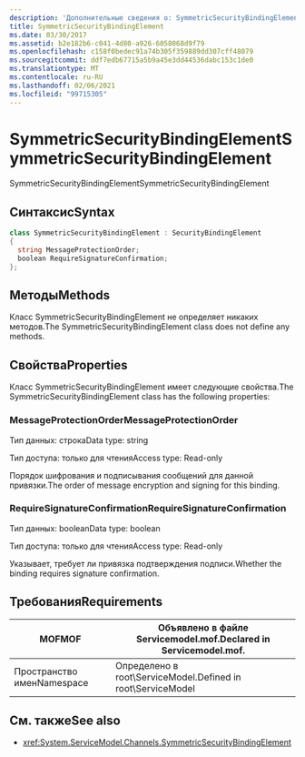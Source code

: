 ```yaml
---
description: 'Дополнительные сведения о: SymmetricSecurityBindingElement'
title: SymmetricSecurityBindingElement
ms.date: 03/30/2017
ms.assetid: b2e182b6-c041-4d80-a926-6058068d9f79
ms.openlocfilehash: c158f0bedec91a74b305f359889dd307cff48079
ms.sourcegitcommit: ddf7edb67715a5b9a45e3dd44536dabc153c1de0
ms.translationtype: MT
ms.contentlocale: ru-RU
ms.lasthandoff: 02/06/2021
ms.locfileid: "99715305"
---
```

# <a name="symmetricsecuritybindingelement"></a><span data-ttu-id="55a38-103">SymmetricSecurityBindingElement</span><span class="sxs-lookup"><span data-stu-id="55a38-103">SymmetricSecurityBindingElement</span></span>

<span data-ttu-id="55a38-104">SymmetricSecurityBindingElement</span><span class="sxs-lookup"><span data-stu-id="55a38-104">SymmetricSecurityBindingElement</span></span>  
  
## <a name="syntax"></a><span data-ttu-id="55a38-105">Синтаксис</span><span class="sxs-lookup"><span data-stu-id="55a38-105">Syntax</span></span>  
  
```csharp
class SymmetricSecurityBindingElement : SecurityBindingElement  
{  
  string MessageProtectionOrder;  
  boolean RequireSignatureConfirmation;  
};  
```  
  
## <a name="methods"></a><span data-ttu-id="55a38-106">Методы</span><span class="sxs-lookup"><span data-stu-id="55a38-106">Methods</span></span>  

 <span data-ttu-id="55a38-107">Класс SymmetricSecurityBindingElement не определяет никаких методов.</span><span class="sxs-lookup"><span data-stu-id="55a38-107">The SymmetricSecurityBindingElement class does not define any methods.</span></span>  
  
## <a name="properties"></a><span data-ttu-id="55a38-108">Свойства</span><span class="sxs-lookup"><span data-stu-id="55a38-108">Properties</span></span>  

 <span data-ttu-id="55a38-109">Класс SymmetricSecurityBindingElement имеет следующие свойства.</span><span class="sxs-lookup"><span data-stu-id="55a38-109">The SymmetricSecurityBindingElement class has the following properties:</span></span>  
  
### <a name="messageprotectionorder"></a><span data-ttu-id="55a38-110">MessageProtectionOrder</span><span class="sxs-lookup"><span data-stu-id="55a38-110">MessageProtectionOrder</span></span>  

 <span data-ttu-id="55a38-111">Тип данных: строка</span><span class="sxs-lookup"><span data-stu-id="55a38-111">Data type: string</span></span>  
  
 <span data-ttu-id="55a38-112">Тип доступа: только для чтения</span><span class="sxs-lookup"><span data-stu-id="55a38-112">Access type: Read-only</span></span>  
  
 <span data-ttu-id="55a38-113">Порядок шифрования и подписывания сообщений для данной привязки.</span><span class="sxs-lookup"><span data-stu-id="55a38-113">The order of message encryption and signing for this binding.</span></span>  
  
### <a name="requiresignatureconfirmation"></a><span data-ttu-id="55a38-114">RequireSignatureConfirmation</span><span class="sxs-lookup"><span data-stu-id="55a38-114">RequireSignatureConfirmation</span></span>  

 <span data-ttu-id="55a38-115">Тип данных: boolean</span><span class="sxs-lookup"><span data-stu-id="55a38-115">Data type: boolean</span></span>  
  
 <span data-ttu-id="55a38-116">Тип доступа: только для чтения</span><span class="sxs-lookup"><span data-stu-id="55a38-116">Access type: Read-only</span></span>  
  
 <span data-ttu-id="55a38-117">Указывает, требует ли привязка подтверждения подписи.</span><span class="sxs-lookup"><span data-stu-id="55a38-117">Whether the binding requires signature confirmation.</span></span>  
  
## <a name="requirements"></a><span data-ttu-id="55a38-118">Требования</span><span class="sxs-lookup"><span data-stu-id="55a38-118">Requirements</span></span>  
  
|<span data-ttu-id="55a38-119">MOF</span><span class="sxs-lookup"><span data-stu-id="55a38-119">MOF</span></span>|<span data-ttu-id="55a38-120">Объявлено в файле Servicemodel.mof.</span><span class="sxs-lookup"><span data-stu-id="55a38-120">Declared in Servicemodel.mof.</span></span>|  
|---------|-----------------------------------|  
|<span data-ttu-id="55a38-121">Пространство имен</span><span class="sxs-lookup"><span data-stu-id="55a38-121">Namespace</span></span>|<span data-ttu-id="55a38-122">Определено в root\ServiceModel.</span><span class="sxs-lookup"><span data-stu-id="55a38-122">Defined in root\ServiceModel</span></span>|  
  
## <a name="see-also"></a><span data-ttu-id="55a38-123">См. также</span><span class="sxs-lookup"><span data-stu-id="55a38-123">See also</span></span>

- <xref:System.ServiceModel.Channels.SymmetricSecurityBindingElement>
